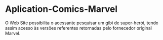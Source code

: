 # Aplication-Comics-Marvel
O Web Site possibilita o acessante pesquisar um gibi de super-herói, tendo assim acesso às versões referentes retornadas pelo fornecedor original Marvel.
